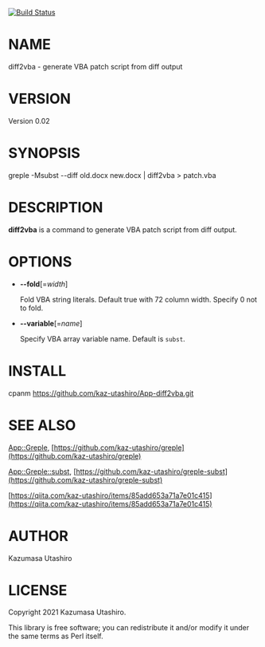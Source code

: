 [![Build Status](https://travis-ci.com/kaz-utashiro/App-diff2vba.svg?branch=master)](https://travis-ci.com/kaz-utashiro/App-diff2vba)
# NAME

diff2vba - generate VBA patch script from diff output

# VERSION

Version 0.02

# SYNOPSIS

greple -Msubst --diff old.docx new.docx | diff2vba > patch.vba

# DESCRIPTION

**diff2vba** is a command to generate VBA patch script from diff output.

# OPTIONS

- **--fold**\[=_width_\]

    Fold VBA string literals.  Default true with 72 column width.
    Specify 0 not to fold.

- **--variable**\[=_name_\]

    Specify VBA array variable name.  Default is `subst`.

# INSTALL

cpanm https://github.com/kaz-utashiro/App-diff2vba.git

# SEE ALSO

[App::Greple](https://metacpan.org/pod/App::Greple), [https://github.com/kaz-utashiro/greple](https://github.com/kaz-utashiro/greple)

[App::Greple::subst](https://metacpan.org/pod/App::Greple::subst), [https://github.com/kaz-utashiro/greple-subst](https://github.com/kaz-utashiro/greple-subst)

[https://qiita.com/kaz-utashiro/items/85add653a71a7e01c415](https://qiita.com/kaz-utashiro/items/85add653a71a7e01c415)

# AUTHOR

Kazumasa Utashiro

# LICENSE

Copyright 2021 Kazumasa Utashiro.

This library is free software; you can redistribute it and/or modify
it under the same terms as Perl itself.
